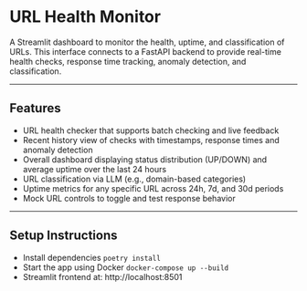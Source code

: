 # URL Health Monitor

A Streamlit dashboard to monitor the health, uptime, and classification of URLs. This interface connects to a FastAPI backend to provide real-time health checks, response time tracking, anomaly detection, and classification.

---
## Features
- URL health checker that supports batch checking and live feedback
- Recent history view of checks with timestamps, response times and anomaly detection
- Overall dashboard displaying status distribution (UP/DOWN) and average uptime over the last 24 hours
- URL classification via LLM (e.g., domain-based categories)
- Uptime metrics for any specific URL across 24h, 7d, and 30d periods
- Mock URL controls to toggle and test response behavior

---

## Setup Instructions
- Install dependencies
`poetry install`
- Start the app using Docker
`docker-compose up --build`
- Streamlit frontend at: http://localhost:8501

